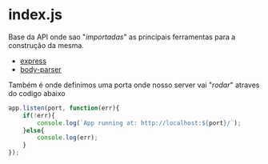 # index.js

Base da API onde sao "*importadas*" as principais ferramentas para a construção da mesma.

* [express](https://expressjs.com/en/api.html#app)
* [body-parser](https://medium.com/@adamzerner/how-bodyparser-works-247897a93b90)

Também é onde definimos uma porta onde nosso server vai "*rodar*" atraves do codigo abaixo

```JavaScript
app.listen(port, function(err){
    if(!err){
        console.log(`App running at: http://localhost:${port}/`);
    }else{
        console.log(err);
    }
});
```